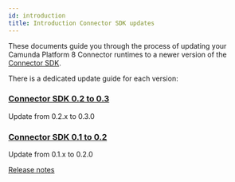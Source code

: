 ```yaml
---
id: introduction
title: Introduction Connector SDK updates
---
```


These documents guide you through the process of updating your Camunda Platform 8
Connector runtimes to a newer version of the
[Connector SDK](/components/connectors/custom-built-connectors/connector-sdk.md).

There is a dedicated update guide for each version:

### [Connector SDK 0.2 to 0.3](../020-to-030)

Update from 0.2.x to 0.3.0

[//]: # "TODO: As soon as the release will be created[Release notes](https://github.com/camunda/connector-sdk/releases/tag/0.2.0)"

### [Connector SDK 0.1 to 0.2](../010-to-020)

Update from 0.1.x to 0.2.0

[Release notes](https://github.com/camunda/connector-sdk/releases/tag/0.2.0)
